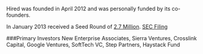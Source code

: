 Hired was founded in April 2012 and was personally funded by its co-founders.

In January 2013 received a Seed Round of [2.7 Million](http://techcrunch.com/2013/03/14/developerauction/). [SEC Filing](http://www.sec.gov/Archives/edgar/data/1570934/000157093413000001/xslFormDX01/primary_doc.xml)

###Primary Investors
New Enterprise Associates, Sierra Ventures, Crosslink Capital, Google Ventures, SoftTech VC, Step Partners, Haystack Fund
